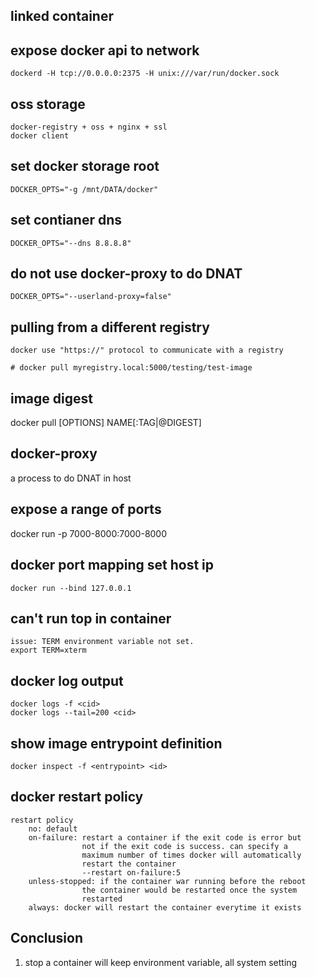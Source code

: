 ## linked container
## expose docker api to network
```
dockerd -H tcp://0.0.0.0:2375 -H unix:///var/run/docker.sock
```
## oss storage
```
docker-registry + oss + nginx + ssl
docker client
```
## set docker storage root
```
DOCKER_OPTS="-g /mnt/DATA/docker"
```
## set contianer dns 
```
DOCKER_OPTS="--dns 8.8.8.8"
```
## do not use docker-proxy to do DNAT
```
DOCKER_OPTS="--userland-proxy=false"
```

## pulling from a different registry
```
docker use "https://" protocol to communicate with a registry

# docker pull myregistry.local:5000/testing/test-image

```
  
## image digest
docker pull [OPTIONS] NAME[:TAG|@DIGEST]

## docker-proxy
a process to do DNAT in host

## expose a range of ports
docker run -p 7000-8000:7000-8000

## docker port mapping set host ip
```
docker run --bind 127.0.0.1
```

## can't run top in container
```
issue: TERM environment variable not set.
export TERM=xterm
```


##  docker log output
```
docker logs -f <cid>
docker logs --tail=200 <cid>
```


## show image entrypoint definition
```
docker inspect -f <entrypoint> <id>
```
  
## docker restart policy
```
restart policy
    no: default
    on-failure: restart a container if the exit code is error but 
                not if the exit code is success. can specify a 
                maximum number of times docker will automatically
                restart the container
                --restart on-failure:5
    unless-stopped: if the container war running before the reboot
                the container would be restarted once the system 
                restarted
    always: docker will restart the container everytime it exists

```
## Conclusion
1. stop a container will keep environment variable, all system setting

